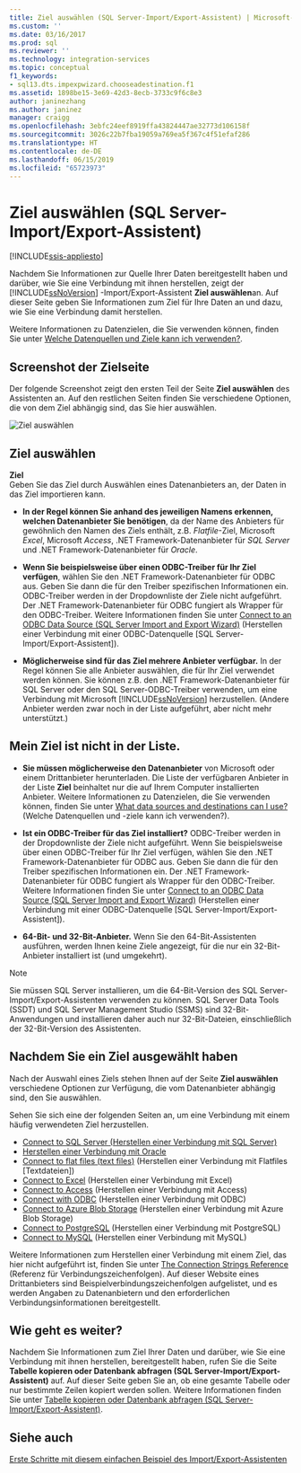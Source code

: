 ```yaml
---
title: Ziel auswählen (SQL Server-Import/Export-Assistent) | Microsoft-Dokumentation
ms.custom: ''
ms.date: 03/16/2017
ms.prod: sql
ms.reviewer: ''
ms.technology: integration-services
ms.topic: conceptual
f1_keywords:
- sql13.dts.impexpwizard.chooseadestination.f1
ms.assetid: 1898be15-3e69-42d3-8ecb-3733c9f6c8e3
author: janinezhang
ms.author: janinez
manager: craigg
ms.openlocfilehash: 3ebfc24eef8919ffa43824447ae32773d106158f
ms.sourcegitcommit: 3026c22b7fba19059a769ea5f367c4f51efaf286
ms.translationtype: HT
ms.contentlocale: de-DE
ms.lasthandoff: 06/15/2019
ms.locfileid: "65723973"
---
```

# <a name="choose-a-destination-sql-server-import-and-export-wizard"></a>Ziel auswählen (SQL Server-Import/Export-Assistent)

[!INCLUDE[ssis-appliesto](../../includes/ssis-appliesto-ssvrpluslinux-asdb-asdw-xxx.md)]


 Nachdem Sie Informationen zur Quelle Ihrer Daten bereitgestellt haben und darüber, wie Sie eine Verbindung mit ihnen herstellen, zeigt der [!INCLUDE[ssNoVersion](../../includes/ssnoversion-md.md)] -Import/Export-Assistent **Ziel auswählen**an. Auf dieser Seite geben Sie Informationen zum Ziel für Ihre Daten an und dazu, wie Sie eine Verbindung damit herstellen.
  
Weitere Informationen zu Datenzielen, die Sie verwenden können, finden Sie unter [Welche Datenquellen und Ziele kann ich verwenden?](import-and-export-data-with-the-sql-server-import-and-export-wizard.md#wizardSources). 

## <a name="screen-shot-of-the-destination-page"></a>Screenshot der Zielseite
Der folgende Screenshot zeigt den ersten Teil der Seite **Ziel auswählen** des Assistenten an. Auf den restlichen Seiten finden Sie verschiedene Optionen, die von dem Ziel abhängig sind, das Sie hier auswählen.

![Ziel auswählen](../../integration-services/import-export-data/media/choose-destination.png)

## <a name="choose-a-destination"></a>Ziel auswählen
 **Ziel**  
 Geben Sie das Ziel durch Auswählen eines Datenanbieters an, der Daten in das Ziel importieren kann.
 
-   **In der Regel können Sie anhand des jeweiligen Namens erkennen, welchen Datenanbieter Sie benötigen**, da der Name des Anbieters für gewöhnlich den Namen des Ziels enthält, z.B. *Flatfile*-Ziel, Microsoft *Excel*, Microsoft *Access*, .NET Framework-Datenanbieter für *SQL Server* und .NET Framework-Datenanbieter für *Oracle*.

-   **Wenn Sie beispielsweise über einen ODBC-Treiber für Ihr Ziel verfügen**, wählen Sie den .NET Framework-Datenanbieter für ODBC aus. Geben Sie dann die für den Treiber spezifischen Informationen ein. ODBC-Treiber werden in der Dropdownliste der Ziele nicht aufgeführt. Der .NET Framework-Datenanbieter für ODBC fungiert als Wrapper für den ODBC-Treiber. Weitere Informationen finden Sie unter [Connect to an ODBC Data Source (SQL Server Import and Export Wizard)](../../integration-services/import-export-data/connect-to-an-odbc-data-source-sql-server-import-and-export-wizard.md) (Herstellen einer Verbindung mit einer ODBC-Datenquelle [SQL Server-Import/Export-Assistent]).

-   **Möglicherweise sind für das Ziel mehrere Anbieter verfügbar.** In der Regel können Sie alle Anbieter auswählen, die für Ihr Ziel verwendet werden können. Sie können z.B. den .NET Framework-Datenanbieter für SQL Server oder den SQL Server-ODBC-Treiber verwenden, um eine Verbindung mit Microsoft [!INCLUDE[ssNoVersion](../../includes/ssnoversion-md.md)] herzustellen. (Andere Anbieter werden zwar noch in der Liste aufgeführt, aber nicht mehr unterstützt.) 

## <a name="my-destination-isnt-in-the-list"></a>Mein Ziel ist nicht in der Liste.
-   **Sie müssen möglicherweise den Datenanbieter** von Microsoft oder einem Drittanbieter herunterladen. Die Liste der verfügbaren Anbieter in der Liste **Ziel** beinhaltet nur die auf Ihrem Computer installierten Anbieter. Weitere Informationen zu Datenzielen, die Sie verwenden können, finden Sie unter [What data sources and destinations can I use?](import-and-export-data-with-the-sql-server-import-and-export-wizard.md#wizardSources) (Welche Datenquellen und -ziele kann ich verwenden?).

-   **Ist ein ODBC-Treiber für das Ziel installiert?** ODBC-Treiber werden in der Dropdownliste der Ziele nicht aufgeführt. Wenn Sie beispielsweise über einen ODBC-Treiber für Ihr Ziel verfügen, wählen Sie den .NET Framework-Datenanbieter für ODBC aus. Geben Sie dann die für den Treiber spezifischen Informationen ein. Der .NET Framework-Datenanbieter für ODBC fungiert als Wrapper für den ODBC-Treiber. Weitere Informationen finden Sie unter [Connect to an ODBC Data Source (SQL Server Import and Export Wizard)](../../integration-services/import-export-data/connect-to-an-odbc-data-source-sql-server-import-and-export-wizard.md) (Herstellen einer Verbindung mit einer ODBC-Datenquelle [SQL Server-Import/Export-Assistent]).

-   **64-Bit- und 32-Bit-Anbieter.** Wenn Sie den 64-Bit-Assistenten ausführen, werden Ihnen keine Ziele angezeigt, für die nur ein 32-Bit-Anbieter installiert ist (und umgekehrt).

> [!NOTE]
> Sie müssen SQL Server installieren, um die 64-Bit-Version des SQL Server-Import/Export-Assistenten verwenden zu können. SQL Server Data Tools (SSDT) und SQL Server Management Studio (SSMS) sind 32-Bit-Anwendungen und installieren daher auch nur 32-Bit-Dateien, einschließlich der 32-Bit-Version des Assistenten.

## <a name="after-you-choose-a-destination"></a>Nachdem Sie ein Ziel ausgewählt haben
Nach der Auswahl eines Ziels stehen Ihnen auf der Seite **Ziel auswählen** verschiedene Optionen zur Verfügung, die vom Datenanbieter abhängig sind, den Sie auswählen.

Sehen Sie sich eine der folgenden Seiten an, um eine Verbindung mit einem häufig verwendeten Ziel herzustellen.
-   [Connect to SQL Server (Herstellen einer Verbindung mit SQL Server)](../../integration-services/import-export-data/connect-to-a-sql-server-data-source-sql-server-import-and-export-wizard.md)
-   [Herstellen einer Verbindung mit Oracle](../../integration-services/import-export-data/connect-to-an-oracle-data-source-sql-server-import-and-export-wizard.md)
-   [Connect to flat files (text files)](../../integration-services/import-export-data/connect-to-a-flat-file-data-source-sql-server-import-and-export-wizard.md) (Herstellen einer Verbindung mit Flatfiles [Textdateien])
-   [Connect to Excel](../../integration-services/import-export-data/connect-to-an-excel-data-source-sql-server-import-and-export-wizard.md) (Herstellen einer Verbindung mit Excel)
-   [Connect to Access](../../integration-services/import-export-data/connect-to-an-access-data-source-sql-server-import-and-export-wizard.md) (Herstellen einer Verbindung mit Access)
-   [Connect with ODBC](../../integration-services/import-export-data/connect-to-an-odbc-data-source-sql-server-import-and-export-wizard.md) (Herstellen einer Verbindung mit ODBC)
-   [Connect to Azure Blob Storage](../../integration-services/import-export-data/connect-to-azure-blob-storage-sql-server-import-and-export-wizard.md) (Herstellen einer Verbindung mit Azure Blob Storage)
-   [Connect to PostgreSQL](../../integration-services/import-export-data/connect-to-a-postgresql-data-source-sql-server-import-and-export-wizard.md) (Herstellen einer Verbindung mit PostgreSQL)
-   [Connect to MySQL](../../integration-services/import-export-data/connect-to-a-mysql-data-source-sql-server-import-and-export-wizard.md) (Herstellen einer Verbindung mit MySQL)

Weitere Informationen zum Herstellen einer Verbindung mit einem Ziel, das hier nicht aufgeführt ist, finden Sie unter [The Connection Strings Reference](https://www.connectionstrings.com/) (Referenz für Verbindungszeichenfolgen). Auf dieser Website eines Drittanbieters sind Beispielverbindungszeichenfolgen aufgelistet, und es werden Angaben zu Datenanbietern und den erforderlichen Verbindungsinformationen bereitgestellt.

## <a name="whats-next"></a>Wie geht es weiter?  
 Nachdem Sie Informationen zum Ziel Ihrer Daten und darüber, wie Sie eine Verbindung mit ihnen herstellen, bereitgestellt haben, rufen Sie die Seite **Tabelle kopieren oder Datenbank abfragen (SQL Server-Import/Export-Assistent)** auf. Auf dieser Seite geben Sie an, ob eine gesamte Tabelle oder nur bestimmte Zeilen kopiert werden sollen. Weitere Informationen finden Sie unter [Tabelle kopieren oder Datenbank abfragen (SQL Server-Import/Export-Assistent)](../../integration-services/import-export-data/specify-table-copy-or-query-sql-server-import-and-export-wizard.md).  

## <a name="see-also"></a>Siehe auch
[Erste Schritte mit diesem einfachen Beispiel des Import/Export-Assistenten](../../integration-services/import-export-data/get-started-with-this-simple-example-of-the-import-and-export-wizard.md)


